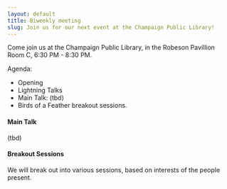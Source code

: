 ```yaml
---
layout: default
title: Biweekly meeting
slug: Join us for our next event at the Champaign Public Library!
---
```


Come join us at the Champaign Public Library, in the Robeson Pavillion Room C,
6:30 PM - 8:30 PM. 

Agenda:
* Opening
* Lightning Talks
* Main Talk: (tbd)
* Birds of a Feather breakout sessions.

#### Main Talk
(tbd)

#### Breakout Sessions
We will break out into various sessions, based on interests of the people present.
